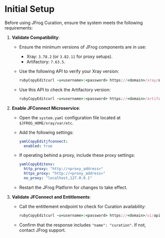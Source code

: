 # Initial Setup

Before using JFrog Curation, ensure the system meets the following requirements:

1. **Validate Compatibility**:
   * Ensure the minimum versions of JFrog components are in use:
     * Xray: `3.78.2` (or `3.82.11` for proxy setups).
     * Artifactory: `7.63.5`.
   *   Use the following API to verify your Xray version:

       ```ruby
       rubyCopyEditcurl -u<username>:<password> https://<domain>/xray/api/v1/system/version
       ```
   *   Use this API to check the Artifactory version:

       ```ruby
       rubyCopyEditcurl -u<username>:<password> https://<domain>/artifactory/api/system/version
       ```
2. **Enable JFConnect Microservice**:
   * Open the `system.yaml` configuration file located at `$JFROG_HOME/xray/var/etc`.
   *   Add the following settings:

       ```yaml
       yamlCopyEditjfconnect:
         enabled: true
       ```
   *   If operating behind a proxy, include these proxy settings:

       ```yaml
       yamlCopyEditenv:
         http_proxy: "http://<proxy_address>"
         https_proxy: "http://<proxy_address>"
         no_proxy: "localhost,127.0.0.1"
       ```
   * Restart the JFrog Platform for changes to take effect.
3. **Validate JFConnect and Entitlements**:
   *   Call the entitlement endpoint to check for Curation availability:

       ```ruby
       rubyCopyEditcurl -u<username>:<password> https://<domain>/ui/api/v1/jfconnect/entitlements
       ```
   * Confirm that the response includes `"name": "curation"`. If not, contact JFrog support.
